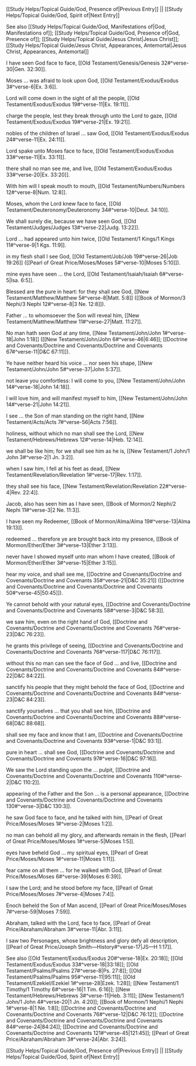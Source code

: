 [[Study Helps/Topical Guide/God, Presence of|Previous Entry]]  ||  [[Study Helps/Topical Guide/God, Spirit of|Next Entry]]

 See also [[Study Helps/Topical Guide/God, Manifestations of|God, Manifestations of]]; [[Study Helps/Topical Guide/God, Presence of|God, Presence of]]; [[Study Helps/Topical Guide/Jesus Christ|Jesus Christ]]; [[Study Helps/Topical Guide/Jesus Christ, Appearances, Antemortal|Jesus Christ, Appearances, Antemortal]]

 I have seen God face to face, [[Old Testament/Genesis/Genesis 32#^verse-30|Gen. 32:30]].

 Moses ... was afraid to look upon God, [[Old Testament/Exodus/Exodus 3#^verse-6|Ex. 3:6]].

 Lord will come down in the sight of all the people, [[Old Testament/Exodus/Exodus 19#^verse-11|Ex. 19:11]].

 charge the people, lest they break through unto the Lord to gaze, [[Old Testament/Exodus/Exodus 19#^verse-21|Ex. 19:21]].

 nobles of the children of Israel ... saw God, [[Old Testament/Exodus/Exodus 24#^verse-11|Ex. 24:11]].

 Lord spake unto Moses face to face, [[Old Testament/Exodus/Exodus 33#^verse-11|Ex. 33:11]].

 there shall no man see me, and live, [[Old Testament/Exodus/Exodus 33#^verse-20|Ex. 33:20]].

 With him will I speak mouth to mouth, [[Old Testament/Numbers/Numbers 12#^verse-8|Num. 12:8]].

 Moses, whom the Lord knew face to face, [[Old Testament/Deuteronomy/Deuteronomy 34#^verse-10|Deut. 34:10]].

 We shall surely die, because we have seen God, [[Old Testament/Judges/Judges 13#^verse-22|Judg. 13:22]].

 Lord ... had appeared unto him twice, [[Old Testament/1 Kings/1 Kings 11#^verse-9|1 Kgs. 11:9]].

 in my flesh shall I see God, [[Old Testament/Job/Job 19#^verse-26|Job 19:26]] ([[Pearl of Great Price/Moses/Moses 5#^verse-10|Moses 5:10]]).

 mine eyes have seen ... the Lord, [[Old Testament/Isaiah/Isaiah 6#^verse-5|Isa. 6:5]].

 Blessed are the pure in heart: for they shall see God, [[New Testament/Matthew/Matthew 5#^verse-8|Matt. 5:8]] ([[Book of Mormon/3 Nephi/3 Nephi 12#^verse-8|3 Ne. 12:8]]).

 Father ... to whomsoever the Son will reveal him, [[New Testament/Matthew/Matthew 11#^verse-27|Matt. 11:27]].

 No man hath seen God at any time, [[New Testament/John/John 1#^verse-18|John 1:18]] ([[New Testament/John/John 6#^verse-46|6:46]]; [[Doctrine and Covenants/Doctrine and Covenants/Doctrine and Covenants 67#^verse-11|D&C 67:11]]).

 Ye have neither heard his voice ... nor seen his shape, [[New Testament/John/John 5#^verse-37|John 5:37]].

 not leave you comfortless: I will come to you, [[New Testament/John/John 14#^verse-18|John 14:18]].

 I will love him, and will manifest myself to him, [[New Testament/John/John 14#^verse-21|John 14:21]].

 I see ... the Son of man standing on the right hand, [[New Testament/Acts/Acts 7#^verse-56|Acts 7:56]].

 holiness, without which no man shall see the Lord, [[New Testament/Hebrews/Hebrews 12#^verse-14|Heb. 12:14]].

 we shall be like him; for we shall see him as he is, [[New Testament/1 John/1 John 3#^verse-2|1 Jn. 3:2]].

 when I saw him, I fell at his feet as dead, [[New Testament/Revelation/Revelation 1#^verse-17|Rev. 1:17]].

 they shall see his face, [[New Testament/Revelation/Revelation 22#^verse-4|Rev. 22:4]].

 Jacob, also has seen him as I have seen, [[Book of Mormon/2 Nephi/2 Nephi 11#^verse-3|2 Ne. 11:3]].

 I have seen my Redeemer, [[Book of Mormon/Alma/Alma 19#^verse-13|Alma 19:13]].

 redeemed ... therefore ye are brought back into my presence, [[Book of Mormon/Ether/Ether 3#^verse-13|Ether 3:13]].

 never have I showed myself unto man whom I have created, [[Book of Mormon/Ether/Ether 3#^verse-15|Ether 3:15]].

 hear my voice, and shall see me, [[Doctrine and Covenants/Doctrine and Covenants/Doctrine and Covenants 35#^verse-21|D&C 35:21]] ([[Doctrine and Covenants/Doctrine and Covenants/Doctrine and Covenants 50#^verse-45|50:45]]).

 Ye cannot behold with your natural eyes, [[Doctrine and Covenants/Doctrine and Covenants/Doctrine and Covenants 58#^verse-3|D&C 58:3]].

 we saw him, even on the right hand of God, [[Doctrine and Covenants/Doctrine and Covenants/Doctrine and Covenants 76#^verse-23|D&C 76:23]].

 he grants this privilege of seeing, [[Doctrine and Covenants/Doctrine and Covenants/Doctrine and Covenants 76#^verse-117|D&C 76:117]].

 without this no man can see the face of God ... and live, [[Doctrine and Covenants/Doctrine and Covenants/Doctrine and Covenants 84#^verse-22|D&C 84:22]].

 sanctify his people that they might behold the face of God, [[Doctrine and Covenants/Doctrine and Covenants/Doctrine and Covenants 84#^verse-23|D&C 84:23]].

 sanctify yourselves ... that you shall see him, [[Doctrine and Covenants/Doctrine and Covenants/Doctrine and Covenants 88#^verse-68|D&C 88:68]].

 shall see my face and know that I am, [[Doctrine and Covenants/Doctrine and Covenants/Doctrine and Covenants 93#^verse-1|D&C 93:1]].

 pure in heart ... shall see God, [[Doctrine and Covenants/Doctrine and Covenants/Doctrine and Covenants 97#^verse-16|D&C 97:16]].

 We saw the Lord standing upon the ... pulpit, [[Doctrine and Covenants/Doctrine and Covenants/Doctrine and Covenants 110#^verse-2|D&C 110:2]].

 appearing of the Father and the Son ... is a personal appearance, [[Doctrine and Covenants/Doctrine and Covenants/Doctrine and Covenants 130#^verse-3|D&C 130:3]].

 he saw God face to face, and he talked with him, [[Pearl of Great Price/Moses/Moses 1#^verse-2|Moses 1:2]].

 no man can behold all my glory, and afterwards remain in the flesh, [[Pearl of Great Price/Moses/Moses 1#^verse-5|Moses 1:5]].

 eyes have beheld God ... my spiritual eyes, [[Pearl of Great Price/Moses/Moses 1#^verse-11|Moses 1:11]].

 fear came on all them ... for he walked with God, [[Pearl of Great Price/Moses/Moses 6#^verse-39|Moses 6:39]].

 I saw the Lord; and he stood before my face, [[Pearl of Great Price/Moses/Moses 7#^verse-4|Moses 7:4]].

 Enoch beheld the Son of Man ascend, [[Pearl of Great Price/Moses/Moses 7#^verse-59|Moses 7:59]].

 Abraham, talked with the Lord, face to face, [[Pearl of Great Price/Abraham/Abraham 3#^verse-11|Abr. 3:11]].

 I saw two Personages, whose brightness and glory defy all description, [[Pearl of Great Price/Joseph Smith—History#^verse-17|JS—H 1:17]].

 See also [[Old Testament/Exodus/Exodus 20#^verse-18|Ex. 20:18]]; [[Old Testament/Exodus/Exodus 33#^verse-18|33:18]]; [[Old Testament/Psalms/Psalms 27#^verse-8|Ps. 27:8]]; [[Old Testament/Psalms/Psalms 95#^verse-11|95:11]]; [[Old Testament/Ezekiel/Ezekiel 1#^verse-28|Ezek. 1:28]]; [[New Testament/1 Timothy/1 Timothy 6#^verse-16|1 Tim. 6:16]]; [[New Testament/Hebrews/Hebrews 3#^verse-11|Heb. 3:11]]; [[New Testament/1 John/1 John 4#^verse-20|1 Jn. 4:20]]; [[Book of Mormon/1 Nephi/1 Nephi 1#^verse-8|1 Ne. 1:8]]; [[Doctrine and Covenants/Doctrine and Covenants/Doctrine and Covenants 76#^verse-12|D&C 76:12]]; [[Doctrine and Covenants/Doctrine and Covenants/Doctrine and Covenants 84#^verse-24|84:24]]; [[Doctrine and Covenants/Doctrine and Covenants/Doctrine and Covenants 121#^verse-45|121:45]]; [[Pearl of Great Price/Abraham/Abraham 3#^verse-24|Abr. 3:24]].

[[Study Helps/Topical Guide/God, Presence of|Previous Entry]]  ||  [[Study Helps/Topical Guide/God, Spirit of|Next Entry]]